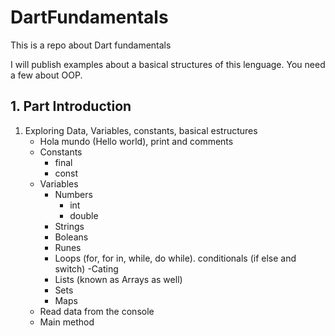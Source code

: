 # DartFundamentals

This is a repo about Dart fundamentals

I will publish examples about a basical structures of this lenguage.
You need a few about OOP.

## 1. Part Introduction

1.   Exploring Data, Variables, constants, basical estructures
     - Hola mundo (Hello world), print and comments
     - Constants
       - final
       - const
     - Variables
       - Numbers
         - int
         - double
       - Strings
       - Boleans
       - Runes
       - Loops (for, for in, while, do while). conditionals (if else and switch)
      -Cating
       - Lists (known as Arrays as well)
       - Sets
       - Maps
     - Read data from the console
     - Main method
     


    
